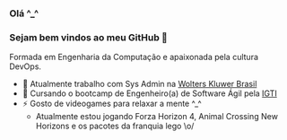 ### Olá ^_^
### Sejam bem vindos ao meu GitHub 👋  

Formada em Engenharia da Computação e apaixonada pela cultura DevOps.

- 🔭 Atualmente trabalho com Sys Admin na [Wolters Kluwer Brasil](https://www.wolterskluwer.com.br/)
- 🌱 Cursando o bootcamp de Engenheiro(a) de Software Ágil pela [IGTI](https://www.igti.com.br/)
- ⚡ Gosto de videogames para relaxar a mente ^_^
    - Atualmente estou jogando Forza Horizon 4, Animal Crossing New Horizons e os pacotes da franquia lego \o/

<!--
**carlapvicente/carlapvicente** is a ✨ _special_ ✨ repository because its `README.md` (this file) appears on your GitHub profile.

Here are some ideas to get you started:


- 👯 I’m looking to collaborate on ...
- 🤔 I’m looking for help with ...
- 💬 Ask me about ...
- 📫 How to reach me: ...
- 😄 Pronouns: ...

-->

